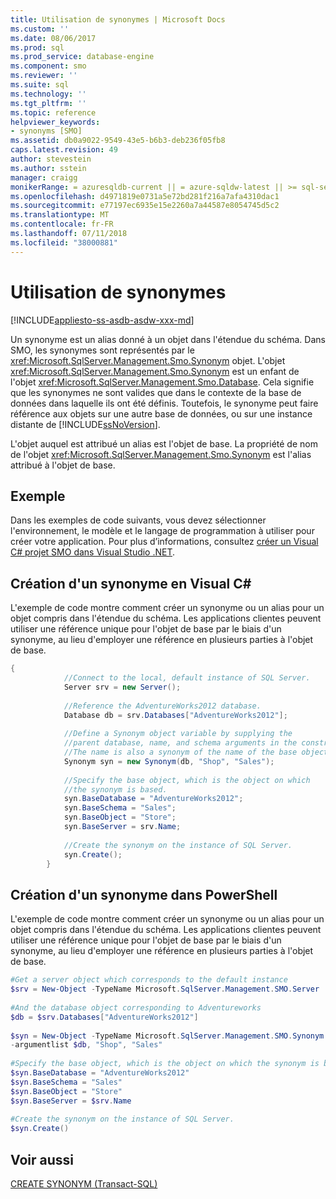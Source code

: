 ```yaml
---
title: Utilisation de synonymes | Microsoft Docs
ms.custom: ''
ms.date: 08/06/2017
ms.prod: sql
ms.prod_service: database-engine
ms.component: smo
ms.reviewer: ''
ms.suite: sql
ms.technology: ''
ms.tgt_pltfrm: ''
ms.topic: reference
helpviewer_keywords:
- synonyms [SMO]
ms.assetid: db0a9022-9549-43e5-b6b3-deb236f05fb8
caps.latest.revision: 49
author: stevestein
ms.author: sstein
manager: craigg
monikerRange: = azuresqldb-current || = azure-sqldw-latest || >= sql-server-2016 || = sqlallproducts-allversions
ms.openlocfilehash: d4971819e0731a5e72bd281f216a7afa4310dac1
ms.sourcegitcommit: e77197ec6935e15e2260a7a44587e8054745d5c2
ms.translationtype: MT
ms.contentlocale: fr-FR
ms.lasthandoff: 07/11/2018
ms.locfileid: "38000881"
---
```

# <a name="using-synonyms"></a>Utilisation de synonymes
[!INCLUDE[appliesto-ss-asdb-asdw-xxx-md](../../../includes/appliesto-ss-asdb-asdw-xxx-md.md)]

  Un synonyme est un alias donné à un objet dans l'étendue du schéma. Dans SMO, les synonymes sont représentés par le <xref:Microsoft.SqlServer.Management.Smo.Synonym> objet. L'objet <xref:Microsoft.SqlServer.Management.Smo.Synonym> est un enfant de l'objet <xref:Microsoft.SqlServer.Management.Smo.Database>. Cela signifie que les synonymes ne sont valides que dans le contexte de la base de données dans laquelle ils ont été définis. Toutefois, le synonyme peut faire référence aux objets sur une autre base de données, ou sur une instance distante de [!INCLUDE[ssNoVersion](../../../includes/ssnoversion-md.md)].  
  
 L'objet auquel est attribué un alias est l'objet de base. La propriété de nom de l'objet <xref:Microsoft.SqlServer.Management.Smo.Synonym> est l'alias attribué à l'objet de base.  
  
## <a name="example"></a>Exemple  
 Dans les exemples de code suivants, vous devez sélectionner l'environnement, le modèle et le langage de programmation à utiliser pour créer votre application. Pour plus d’informations, consultez [créer un Visual C&#35; projet SMO dans Visual Studio .NET](../../../relational-databases/server-management-objects-smo/how-to-create-a-visual-csharp-smo-project-in-visual-studio-net.md).  
  
## <a name="creating-a-synonym-in-visual-c"></a>Création d'un synonyme en Visual C#  
 L'exemple de code montre comment créer un synonyme ou un alias pour un objet compris dans l'étendue du schéma. Les applications clientes peuvent utiliser une référence unique pour l'objet de base par le biais d'un synonyme, au lieu d'employer une référence en plusieurs parties à l'objet de base.  
  
```csharp  
{  
            //Connect to the local, default instance of SQL Server.   
            Server srv = new Server();  
  
            //Reference the AdventureWorks2012 database.   
            Database db = srv.Databases["AdventureWorks2012"];  
  
            //Define a Synonym object variable by supplying the   
            //parent database, name, and schema arguments in the constructor.   
            //The name is also a synonym of the name of the base object.   
            Synonym syn = new Synonym(db, "Shop", "Sales");  
  
            //Specify the base object, which is the object on which   
            //the synonym is based.   
            syn.BaseDatabase = "AdventureWorks2012";  
            syn.BaseSchema = "Sales";  
            syn.BaseObject = "Store";  
            syn.BaseServer = srv.Name;  
  
            //Create the synonym on the instance of SQL Server.   
            syn.Create();  
        }  
```  
  
## <a name="creating-a-synonym-in-powershell"></a>Création d'un synonyme dans PowerShell  
 L'exemple de code montre comment créer un synonyme ou un alias pour un objet compris dans l'étendue du schéma. Les applications clientes peuvent utiliser une référence unique pour l'objet de base par le biais d'un synonyme, au lieu d'employer une référence en plusieurs parties à l'objet de base.  
  
```powershell  
#Get a server object which corresponds to the default instance  
$srv = New-Object -TypeName Microsoft.SqlServer.Management.SMO.Server  
  
#And the database object corresponding to Adventureworks  
$db = $srv.Databases["AdventureWorks2012"]  
  
$syn = New-Object -TypeName Microsoft.SqlServer.Management.SMO.Synonym `  
-argumentlist $db, "Shop", "Sales"  
  
#Specify the base object, which is the object on which the synonym is based.  
$syn.BaseDatabase = "AdventureWorks2012"  
$syn.BaseSchema = "Sales"  
$syn.BaseObject = "Store"  
$syn.BaseServer = $srv.Name  
  
#Create the synonym on the instance of SQL Server.  
$syn.Create()  
```  
  
## <a name="see-also"></a>Voir aussi  
 [CREATE SYNONYM &#40;Transact-SQL&#41;](../../../t-sql/statements/create-synonym-transact-sql.md)  
  
  
